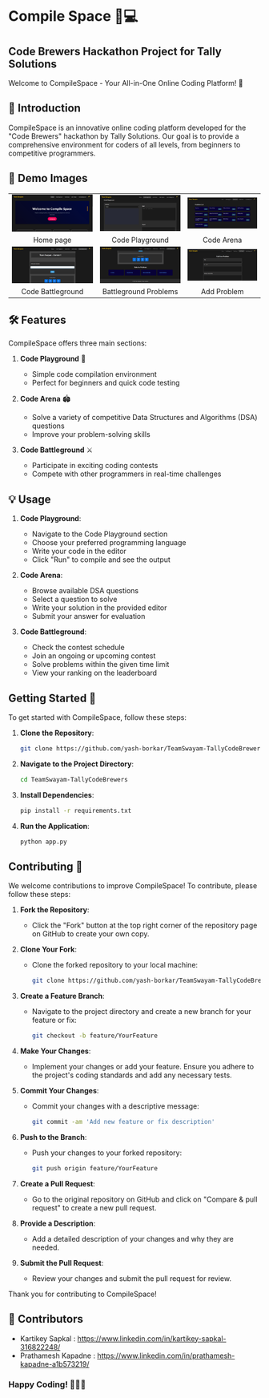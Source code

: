 # Compile Space 🚀💻

## Code Brewers Hackathon Project for Tally Solutions

Welcome to CompileSpace - Your All-in-One Online Coding Platform! 🎉


## 🌟 Introduction

CompileSpace is an innovative online coding platform developed for the "Code Brewers" hackathon by Tally Solutions. Our goal is to provide a comprehensive environment for coders of all levels, from beginners to competitive programmers.

## 📸 Demo Images
   <table>
     <tr>
       <td>
         <img src="Demo Images/home.png" alt="Project Home page" width="400">
       </td>
       <td>
         <img src="Demo Images/playground.png" alt="Code Playground" width="400">
       </td>
       <td>
         <img src="Demo Images/coding_arena.png" alt="Code Arena" width="400">
       </td>
     </tr>
     <tr>
       <td align="center">Home page</td>
       <td align="center">Code Playground</td>
       <td align="center">Code Arena</td>
     </tr>
     <tr>
       <td>
         <img src="Demo Images/battleground.png" alt="Code Battleground" width="400">
       </td>
       <td>
         <img src="Demo Images/battleground_problems.png" alt="Battleground Problems" width="400">
       </td>
       <td>
         <img src="Demo Images/add_problem.png" alt="Add Problem" width="400">
       </td>
     </tr>
     <tr>
       <td align="center">Code Battleground</td>
       <td align="center">Battleground Problems</td>
       <td align="center">Add Problem</td>
     </tr>
   </table>
   
## 🛠️ Features

CompileSpace offers three main sections:

1. **Code Playground** 🎨
   - Simple code compilation environment
   - Perfect for beginners and quick code testing

2. **Code Arena** 🏟️
   - Solve a variety of competitive Data Structures and Algorithms (DSA) questions
   - Improve your problem-solving skills

3. **Code Battleground** ⚔️
   - Participate in exciting coding contests
   - Compete with other programmers in real-time challenges
     
## 💡 Usage

1. **Code Playground**: 
    - Navigate to the Code Playground section
    - Choose your preferred programming language
    - Write your code in the editor
    - Click "Run" to compile and see the output

2. **Code Arena**:
    - Browse available DSA questions
    - Select a question to solve
    - Write your solution in the provided editor
    - Submit your answer for evaluation

3. **Code Battleground**:
    - Check the contest schedule
    - Join an ongoing or upcoming contest
    - Solve problems within the given time limit
    - View your ranking on the leaderboard
  
## Getting Started 🚀

To get started with CompileSpace, follow these steps:

1. **Clone the Repository**:
   ```bash
   git clone https://github.com/yash-borkar/TeamSwayam-TallyCodeBrewers.git

2. **Navigate to the Project Directory**:
   ```bash
   cd TeamSwayam-TallyCodeBrewers

3. **Install Dependencies**:
   ```bash
   pip install -r requirements.txt

4. **Run the Application**:
   ```bash
   python app.py

## Contributing 🤝

We welcome contributions to improve CompileSpace! To contribute, please follow these steps:

1. **Fork the Repository**:
   - Click the "Fork" button at the top right corner of the repository page on GitHub to create your own copy.

2. **Clone Your Fork**:
   - Clone the forked repository to your local machine:
     ```bash
     git clone https://github.com/yash-borkar/TeamSwayam-TallyCodeBrewers.git
     ```

3. **Create a Feature Branch**:
   - Navigate to the project directory and create a new branch for your feature or fix:
     ```bash
     git checkout -b feature/YourFeature
     ```

4. **Make Your Changes**:
   - Implement your changes or add your feature. Ensure you adhere to the project's coding standards and add any necessary tests.

5. **Commit Your Changes**:
   - Commit your changes with a descriptive message:
     ```bash
     git commit -am 'Add new feature or fix description'
     ```

6. **Push to the Branch**:
   - Push your changes to your forked repository:
     ```bash
     git push origin feature/YourFeature
     ```

7. **Create a Pull Request**:
   - Go to the original repository on GitHub and click on "Compare & pull request" to create a new pull request.

8. **Provide a Description**:
   - Add a detailed description of your changes and why they are needed.

9. **Submit the Pull Request**:
   - Review your changes and submit the pull request for review.

Thank you for contributing to CompileSpace!

## 👥 Contributors
- Kartikey Sapkal : https://www.linkedin.com/in/kartikey-sapkal-316822248/
- Prathamesh Kapadne : https://www.linkedin.com/in/prathamesh-kapadne-a1b573219/
  
### Happy Coding! 🎈👨‍💻
